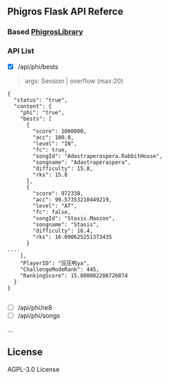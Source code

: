 ## Phigros Flask API Referce

### Based [PhigrosLibrary](https://github.com/7aGiven/PhigrosLibrary)

### API List

- [x] /api/phi/bests

> args: Session | overflow (max:20)

```
{
  "status": "true",
  "content": {
    "phi": "true",
    "bests": [
      {
        "score": 1000000,
        "acc": 100.0,
        "level": "IN",
        "fc": true,
        "songId": "Adastraperaspera.RabbitHouse",
        "songname": "Adastraperaspera",
        "difficulty": 15.8,
        "rks": 15.8
      },
      {
        "score": 972338,
        "acc": 99.57353210449219,
        "level": "AT",
        "fc": false,
        "songId": "Stasis.Maozon",
        "songname": "Stasis",
        "difficulty": 16.4,
        "rks": 16.090625251373435
      }
....
    ],
    "PlayerID": "压压鸭ya",
    "ChallengeModeRank": 445,
    "RankingScore": 15.800082206726074
  }
}


```

- [ ] /api/phi/re8
- [ ] /api/phi/songs

...


## License

AGPL-3.0 License

